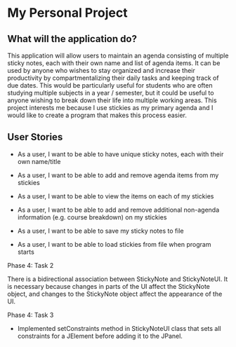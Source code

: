 # My Personal Project

## What will the application do?

This application will allow users to maintain an agenda consisting of multiple sticky
notes, each with their own name and list of agenda items. It can be used 
by anyone who wishes to stay organized and increase their productivity by 
compartmentalizing their daily tasks and keeping track of due dates. This would
be particularly useful for students who are often studying multiple subjects
in a year / semester, but it could be useful to anyone wishing to break down
their life into multiple working areas. This project interests me because I use
stickies as my primary agenda and I would like to create a program that makes this
process easier.

## User Stories

- As a user, I want to be able to have unique sticky notes, each with 
their own name/title
- As a user, I want to be able to add and remove agenda items from my stickies
- As a user, I want to be able to view the items on each of my stickies
- As a user, I want to be able to add and remove additional non-agenda information
(e.g. course breakdown) on my stickies

- As a user, I want to be able to save my sticky notes to file
- As a user, I want to be able to load stickies from file when program starts

Phase 4: Task 2

There is a bidirectional association between StickyNote and StickyNoteUI. 
It is necessary because changes in parts of the UI affect the StickyNote
object, and changes to the StickyNote object affect the appearance of the UI.

Phase 4: Task 3

- Implemented setConstraints method in StickyNoteUI class that sets all constraints
for a JElement before adding it to the JPanel.
